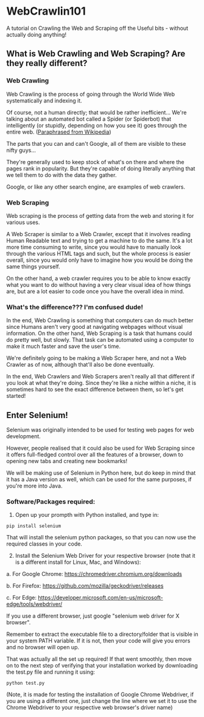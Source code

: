 # WebCrawlin101
 A tutorial on Crawling the Web and Scraping off the Useful bits - without actually doing anything!

## What is Web Crawling and Web Scraping? Are they really different?

### Web Crawling

Web Crawling is the process of going through the World Wide Web systematically and indexing it. 

Of course, not a human directly; that would be rather inefficient... We're talking about an automated bot called a Spider (or Spiderbot) that intelligently (or stupidly, depending on how you see it) goes through the entire web. ([Paraphrased from Wikipedia](https://en.wikipedia.org/wiki/Web_crawler))

The parts that you can and can't Google, all of them are visible to these nifty guys... 

They're generally used to keep stock of what's on there and where the pages rank in popularity. 
But they're capable of doing literally anything that we tell them to do with the data they gather. 

Google, or like any other search engine, are examples of web crawlers.

### Web Scraping

Web scraping is the process of getting data from the web and storing it for various uses.

A Web Scraper is similar to a Web Crawler, except that it involves reading Human Readable text and trying to get a machine to do the same. It's a lot more time consuming to write, since you would have to manually look through the various HTML tags and such, but the whole process is easier overall, since you would only have to imagine how you would be doing the same things yourself.

On the other hand, a web crawler requires you to be able to know exactly what you want to do without having a very clear visual idea of how things are, but are a lot easier to code once you have the overall idea in mind.


### What's the difference??? I'm confused dude!

In the end, Web Crawling is something that computers can do much better since Humans aren't very good at navigating webpages without visual information. On the other hand, Web Scraping is a task that humans could do pretty well, but slowly. That task can be automated using a computer to make it much faster and save the user's time. 

We're definitely going to be making a Web Scraper here, and not a Web Crawler as of now, although that'll also be done eventually.

In the end, Web Crawlers and Web Scrapers aren't really all that different if you look at what they're doing.
Since they're like a niche within a niche, it is sometimes hard to see the exact difference between them, so let's get started!


## Enter Selenium!

Selenium was originally intended to be used for testing web pages for web development. 

However, people realised that it could also be used for Web Scraping since it offers full-fledged control over all the features of a browser, down to opening new tabs and creating new bookmarks!

We will be making use of Selenium in Python here, but do keep in mind that it has a Java version as well, which can be used for the same purposes, if you're more into Java.

### Software/Packages required:

1. Open up your prompth with Python installed, and type in:

```pip install selenium```

That will install the selenium python packages, so that you can now use the required classes in your code.

2. Install the Selenium Web Driver for your respective browser (note that it is a different install for Linux, Mac, and Windows):

a. For Google Chrome: https://chromedriver.chromium.org/downloads

b. For Firefox: https://github.com/mozilla/geckodriver/releases

c. For Edge: https://developer.microsoft.com/en-us/microsoft-edge/tools/webdriver/

If you use a different browser, just google "selenium web driver for X browser".

Remember to extract the executable file to a directory/folder that is visible in your system PATH variable. If it is not, then your code will give you errors and no browser will open up.

That was actually all the set up required! If that went smoothly, then move on to the next step of verifying that your installation worked by downloading the test.py file and running it using:

```python test.py```

(Note, it is made for testing the installation of Google Chrome Webdriver, if you are using a different one, just change the line where we set it to use the Chrome Webdriver to your respective web browser's driver name)
